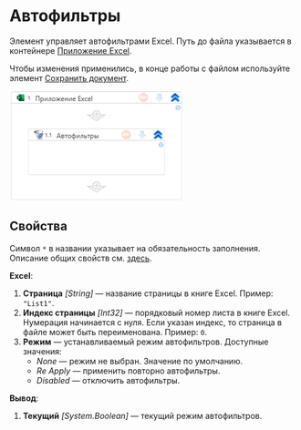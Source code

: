 # Автофильтры

Элемент управляет автофильтрами Excel. Путь до файла указывается в контейнере [Приложение Excel](https://docs.primo-rpa.ru/primo-rpa/g_elements/el_basic/els_excel/el_excel_app). 

Чтобы изменения применились, в конце работы c файлом используйте элемент [Сохранить документ](https://docs.primo-rpa.ru/primo-rpa/g_elements/el_basic/els_excel/el_excel_save).

![](<../../../.gitbook/assets1/windows_items/ExcelWFAutoFilter.png>)


## Свойства

Символ `*` в названии указывает на обязательность заполнения. Описание общих свойств см. [здесь](https://docs.primo-rpa.ru/primo-rpa/primo-studio/process/elements#svoistva-elementa).

**Excel**:

1. **Страница** *[String]* — название страницы в книге Excel. Пример: `"List1"`.
1. **Индекс страницы** *[Int32]* — порядковый номер листа в книге Excel. Нумерация начинается с нуля. Если указан индекс, то страница в файле может быть переименована. Пример: `0`.
1. **Режим** — устанавливаемый режим автофильтров. Доступные значения:
   * *None* — режим не выбран. Значение по умолчанию.
   * *Re Apply* — применить повторно автофильтры.
   * *Disabled* — отключить автофильтры.


**Вывод**:

1. **Текущий** *[System.Boolean]* — текущий режим автофильтров.

